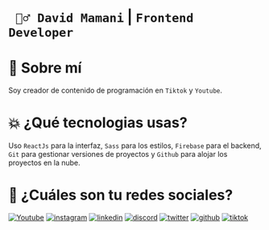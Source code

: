 # **` 🙎‍♂️ David Mamani` | `Frontend Developer`**

# **📌 Sobre mí**

Soy creador de contenido de programación en `Tiktok` y `Youtube`.

# **💥 ¿Qué tecnologias usas?**

Uso `ReactJs` para la interfaz, `Sass` para los estilos, `Firebase` para el backend, `Git` para gestionar versiones de proyectos y `Github` para alojar los proyectos en la nube.

# **📲 ¿Cuáles son tu redes sociales?**

[![Youtube](https://img.shields.io/static/v1?label=&message=youtube&color=FF0000&logo=youtube&logoColor=white&style=for-the-badge)](https://www.youtube.com/channel/UC2ep1LjWdoPrinsjyVO13VA)
[![instagram](https://img.shields.io/static/v1?label=&message=instagram&color=5B51D8&logo=instagram&logoColor=white&style=for-the-badge)](https://www.instagram.com/davidmedev/)
[![linkedin](https://img.shields.io/static/v1?label=&message=linkedin&color=0e76a8&logo=linkedin&logoColor=white&style=for-the-badge)](https://www.linkedin.com/in/davidmedev/)
[![discord](https://img.shields.io/static/v1?label=&message=discord&color=7289da&logo=discord&logoColor=white&style=for-the-badge)](https://discord.gg/Q9t9qDy8GV)
[![twitter](https://img.shields.io/static/v1?label=&message=twitter&color=1DA1F2&logo=twitter&logoColor=white&style=for-the-badge)](https://twitter.com/davidmedev)
[![github](https://img.shields.io/static/v1?label=&message=github&color=171515&logo=github&logoColor=white&style=for-the-badge)](https://github.com/davidmedev222)
[![tiktok](https://img.shields.io/static/v1?label=&message=tiktok&color=ff0050&logo=tiktok&logoColor=white&style=for-the-badge)](https://www.tiktok.com/@davidmedev)
